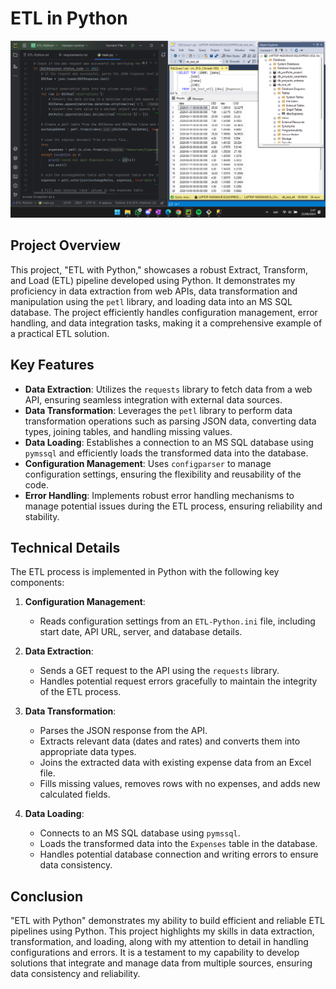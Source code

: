 # ETL in Python

<p align="center">
  <img src="https://github.com/floresernesto95/Images/blob/main/project-python-etl.png"/>
</p>

## Project Overview

This project, "ETL with Python," showcases a robust Extract, Transform, and Load (ETL) pipeline developed using Python. It demonstrates my proficiency in data extraction from web APIs, data transformation and manipulation using the `petl` library, and loading data into an MS SQL database. The project efficiently handles configuration management, error handling, and data integration tasks, making it a comprehensive example of a practical ETL solution.

## Key Features

- **Data Extraction**: Utilizes the `requests` library to fetch data from a web API, ensuring seamless integration with external data sources.
- **Data Transformation**: Leverages the `petl` library to perform data transformation operations such as parsing JSON data, converting data types, joining tables, and handling missing values.
- **Data Loading**: Establishes a connection to an MS SQL database using `pymssql` and efficiently loads the transformed data into the database.
- **Configuration Management**: Uses `configparser` to manage configuration settings, ensuring the flexibility and reusability of the code.
- **Error Handling**: Implements robust error handling mechanisms to manage potential issues during the ETL process, ensuring reliability and stability.

## Technical Details

The ETL process is implemented in Python with the following key components:

1. **Configuration Management**:
    - Reads configuration settings from an `ETL-Python.ini` file, including start date, API URL, server, and database details.

2. **Data Extraction**:
    - Sends a GET request to the API using the `requests` library.
    - Handles potential request errors gracefully to maintain the integrity of the ETL process.

3. **Data Transformation**:
    - Parses the JSON response from the API.
    - Extracts relevant data (dates and rates) and converts them into appropriate data types.
    - Joins the extracted data with existing expense data from an Excel file.
    - Fills missing values, removes rows with no expenses, and adds new calculated fields.

4. **Data Loading**:
    - Connects to an MS SQL database using `pymssql`.
    - Loads the transformed data into the `Expenses` table in the database.
    - Handles potential database connection and writing errors to ensure data consistency.

## Conclusion

"ETL with Python" demonstrates my ability to build efficient and reliable ETL pipelines using Python. This project highlights my skills in data extraction, transformation, and loading, along with my attention to detail in handling configurations and errors. It is a testament to my capability to develop solutions that integrate and manage data from multiple sources, ensuring data consistency and reliability.
